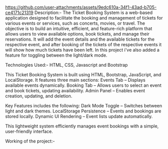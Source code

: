 
https://github.com/user-attachments/assets/9edc610a-34f1-43ad-b705-ce4171c21319
Description:- The Ticket Booking System is a web-based application designed to facilitate the booking and
management of tickets for various events or services, such as concerts, movies, or travel.
The objective is to build an intuitive, efficient, and feature-rich platform that allows users to
view available options, book tickets, and manage their reservations. It will add the event details and the available tickets for the respective event, and after booking of the tickets of the respective events it will show how much tickets have been left. In this project i've also added a feature for toggling between the light/dark mode.

Technologies Used:- HTML, CSS, Javascript and Bootstrap

This Ticket Booking System is built using HTML, Bootstrap, JavaScript, and LocalStorage. It features three main sections:
Events Tab – Displays available events dynamically.
Booking Tab – Allows users to select an event and book tickets, updating availability.
Admin Panel – Enables event creation, updating, and deletion.

Key Features includes the following:
Dark Mode Toggle – Switches between light and dark themes.
LocalStorage Persistence – Events and bookings are stored locally.
Dynamic UI Rendering – Event lists update automatically.

This lightweight system efficiently manages event bookings with a simple, user-friendly interface. 

Working of the project:-  
